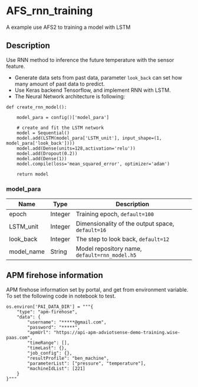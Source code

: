 # AFS_rnn_training
A example use AFS2 to training a model with LSTM

## Description
Use RNN method to inference the future temperature with the sensor feature.

* Generate data sets from past data, parameter `look_back` can set how many amount of past data to predict.
* Use Keras backend Tensorflow, and implement RNN with LSTM.
* The Neural Network architecture is following:

```
def create_rnn_model():

    model_para = config()['model_para']

    # create and fit the LSTM network
    model = Sequential()
    model.add(LSTM(model_para['LSTM_unit'], input_shape=(1, model_para['look_back'])))
    model.add(Dense(units=128,activation='relu'))
    model.add(Dropout(0.2))
    model.add(Dense(1))
    model.compile(loss='mean_squared_error', optimizer='adam')

    return model

```

### model_para
|Name         |Type           |Description|
|-------------|---------------|-----------|
|epoch         |Integer       |Training epoch, `default=100`|
|LSTM_unit     |Integer       |Dimensionality of the output space, `default=16`|
|look_back     |Integer       |The step to look back, `default=12`|
|model_name    |String        |Model repository name, `default=rnn_model.h5`|



## APM firehose information
APM firehose information set by portal, and get from environment variable. To set the following code in notebook to test.

```
os.environ['PAI_DATA_DIR'] = """{
    "type": "apm-firehose",
    "data": {
        "username": "*****@gmail.com",
        "password": "*****",
        "apmUrl": "https://api-apm-adviotsense-demo-training.wise-paas.com",
        "timeRange": [],
        "timeLast": {},
        "job_config": {},
        "resultProfile": "ben_machine",
        "parameterList": ["pressure", "temperature"],
        "machineIdList": [221]
    }
}"""
```